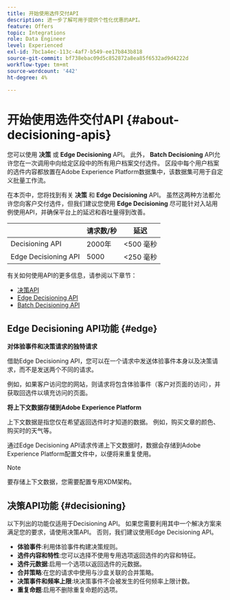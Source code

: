 ```yaml
---
title: 开始使用选件交付API
description: 进一步了解可用于提供个性化优惠的API。
feature: Offers
topic: Integrations
role: Data Engineer
level: Experienced
exl-id: 7bc1a4ec-113c-4af7-b549-ee17b843b818
source-git-commit: bf738ebac09d5c852872a8ea85f6532ad9d4222d
workflow-type: tm+mt
source-wordcount: '442'
ht-degree: 4%

---
```


# 开始使用选件交付API {#about-decisioning-apis}

您可以使用 **决策** 或 **Edge Decisioning** API。 此外， **Batch Decisioning** API允许您在一次调用中向给定区段中的所有用户档案交付选件。 区段中每个用户档案的选件内容都放置在Adobe Experience Platform数据集中，该数据集可用于自定义批量工作流。

在本页中，您将找到有关 **决策** 和 **Edge Decisioning** API。 虽然这两种方法都允许您向客户交付选件，但我们建议您使用 **Edge Decisioning** 尽可能针对入站用例使用API，并确保平台上的延迟和吞吐量得到改善。

|  | 请求数/秒 | 延迟 |
|---|---|---|
| Decisioning API | 2000年 | &lt;500 毫秒 |
| Edge Decisioning API | 5000 | &lt;250 毫秒 |

有关如何使用API的更多信息，请参阅以下章节：
* [决策API](decisioning-api.md)
* [Edge Decisioning API](edge-decisioning-api.md)
* [Batch Decisioning API](batch-decisioning-api.md)

## Edge Decisioning API功能 {#edge}

**对体验事件和决策请求的独特请求**

借助Edge Decisioning API，您可以在一个请求中发送体验事件本身以及决策请求，而不是发送两个不同的请求。

例如，如果客户访问您的网站，则请求将包含体验事件（客户对页面的访问），并获取回选件以填充访问的页面。

**将上下文数据存储到Adobe Experience Platform**

上下文数据是指您仅在希望返回选件时才知道的数据。 例如，购买文章的颜色、购买时的天气等。

通过Edge Decisioning API请求传递上下文数据时，数据会存储到Adobe Experience Platform配置文件中，以便将来重复使用。

>[!NOTE]
>
>要存储上下文数据，您需要配置专用XDM架构。

## 决策API功能 {#decisioning}

以下列出的功能仅适用于Decisioning API。 如果您需要利用其中一个解决方案来满足您的要求，请使用决策API。 否则，我们建议使用Edge Decisioning API。

* **体验事件**:利用体验事件构建决策规则。
* **选件内容和特性**:您可以选择不使用专用选项返回选件的内容和特征。
* **选件元数据**:启用一个选项以返回选件的元数据。
* **合并策略**:在您的请求中使用与沙盒关联的合并策略。
* **决策事件和频率上限**:块决策事件不会被发生的任何频率上限计数。
* **重复命题**:启用不删除重复命题的选项。
